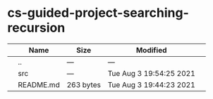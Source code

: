 # cs-guided-project-searching-recursion

<table><thead><tr class="header"><th></th><th>Name</th><th>Size</th><th>Modified</th><th></th></tr></thead><tbody><tr class="odd"><td></td><td><span class="goup">..</span></td><td>—</td><td>—</td><td></td></tr><tr class="even"><td></td><td><span class="name">src</span></td><td>—</td><td>Tue Aug 3 19:54:25 2021</td><td></td></tr><tr class="odd"><td></td><td><span class="name">README.md</span></td><td>263 bytes</td><td>Tue Aug 3 19:44:23 2021</td><td></td></tr></tbody></table>
